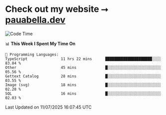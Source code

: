 # Check out my website ⭢ [pauabella.dev](https://pauabella.dev)

<!--START_SECTION:waka-->
![Code Time](http://img.shields.io/badge/Code%20Time-4%2C587%20hrs%2023%20mins-blue)

📊 **This Week I Spent My Time On** 

```text
💬 Programming Languages: 
TypeScript               11 hrs 22 mins      █████████████████████░░░░   83.84 % 
Other                    45 mins             █░░░░░░░░░░░░░░░░░░░░░░░░   05.56 % 
Gettext Catalog          28 mins             █░░░░░░░░░░░░░░░░░░░░░░░░   03.55 % 
Image (svg)              18 mins             █░░░░░░░░░░░░░░░░░░░░░░░░   02.28 % 
SQL                      16 mins             █░░░░░░░░░░░░░░░░░░░░░░░░   02.03 % 
```


 Last Updated on 11/07/2025 16:07:45 UTC
<!--END_SECTION:waka-->
